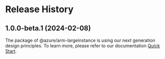 # Release History
    
## 1.0.0-beta.1 (2024-02-08)

The package of @azure/arm-largeinstance is using our next generation design principles. To learn more, please refer to our documentation [Quick Start](https://aka.ms/js-track2-quickstart).
